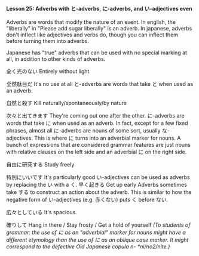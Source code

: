 
#### Lesson 25: Adverbs with と-adverbs, に-adverbs, and い-adjectives even


Adverbs are words that modify the nature of an event. In english, the "liberally" in "Please add sugar liberally" is an adverb. In japanese, adverbs don't inflect like adjectives and verbs do, though you can inflect them before turning them into adverbs.


Japanese has "true" adverbs that can be used with no special marking at all, in addition to other kinds of adverbs.


全く光のない Entirely without light  

全然駄目だ It's no use at all
と-adverbs are words that take と when used as an adverb.


自然と殺す Kill naturally/spontaneously/by nature  

次々と出てきます They're coming out one after the other.
に-adverbs are words that take に when used as an adverb. In fact, except for a few fixed phrases, almost all に-adverbs are nouns of some sort, usually な-adjectives. This is where に turns into an adverbial marker for nouns. A bunch of expressions that are considered grammar features are just nouns with relative clauses on the left side and an adverbial に on the right side.


自由に研究する Study freely  

特別にいいです It's particularly good
い-adjectives can be used as adverbs by replacing the い with a く.
早く起きる Get up early
Adverbs sometimes take する to construct an action about the adverb. This is similar to how the negative form of い-adjectives (e.g. 赤くない) puts く before ない.


広々としている It's spacious.  

確りして Hang in there / Stay frosty / Get a hold of yourself
*(To students of grammar: the use of に as an "adverbial" marker for nouns might have a different etymology than the use of に as an oblique case marker. It might correspond to the defective Old Japanese copula n- \*ni/no2/nite.)*






